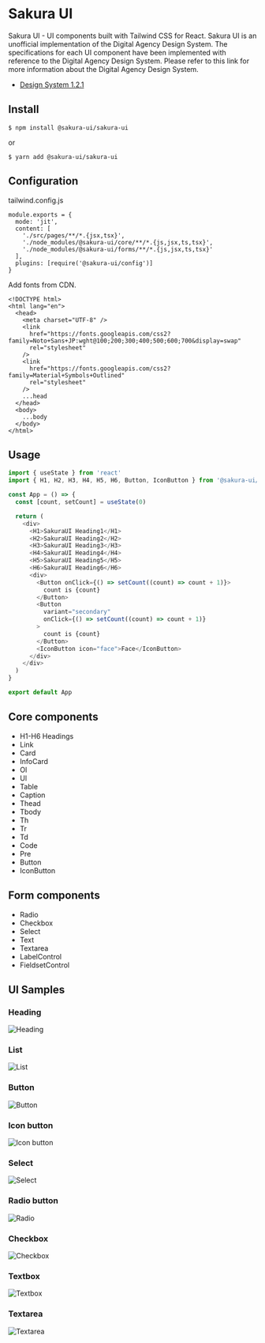 # Sakura UI
Sakura UI - UI components built with Tailwind CSS for React. Sakura UI is an unofficial implementation of the Digital Agency Design System. The specifications for each UI component have been implemented with reference to the Digital Agency Design System. Please refer to this link for more information about the Digital Agency Design System.

- [Design System 1.2.1](https://www.figma.com/community/file/1172530831489802410)

## Install
```
$ npm install @sakura-ui/sakura-ui
```
or
```
$ yarn add @sakura-ui/sakura-ui
```

## Configuration
tailwind.config.js
```
module.exports = {
  mode: 'jit',
  content: [
    './src/pages/**/*.{jsx,tsx}',
    './node_modules/@sakura-ui/core/**/*.{js,jsx,ts,tsx}',
    './node_modules/@sakura-ui/forms/**/*.{js,jsx,ts,tsx}'
  ],
  plugins: [require('@sakura-ui/config')]
}
```

Add fonts from CDN.
```
<!DOCTYPE html>
<html lang="en">
  <head>
    <meta charset="UTF-8" />
    <link
      href="https://fonts.googleapis.com/css2?family=Noto+Sans+JP:wght@100;200;300;400;500;600;700&display=swap"
      rel="stylesheet"
    />
    <link
      href="https://fonts.googleapis.com/css2?family=Material+Symbols+Outlined"
      rel="stylesheet"
    />
    ...head
  </head>
  <body>
    ...body
  </body>
</html>
```


## Usage
```ts
import { useState } from 'react'
import { H1, H2, H3, H4, H5, H6, Button, IconButton } from '@sakura-ui/core'

const App = () => {
  const [count, setCount] = useState(0)

  return (
    <div>
      <H1>SakuraUI Heading1</H1>
      <H2>SakuraUI Heading2</H2>
      <H3>SakuraUI Heading3</H3>
      <H4>SakuraUI Heading4</H4>
      <H5>SakuraUI Heading5</H5>
      <H6>SakuraUI Heading6</H6>
      <div>
        <Button onClick={() => setCount((count) => count + 1)}>
          count is {count}
        </Button>
        <Button
          variant="secondary"
          onClick={() => setCount((count) => count + 1)}
        >
          count is {count}
        </Button>
        <IconButton icon="face">Face</IconButton>
      </div>
    </div>
  )
}

export default App
```

## Core components
- H1-H6 Headings
- Link
- Card
- InfoCard
- Ol
- Ul
- Table
- Caption
- Thead
- Tbody
- Th
- Tr
- Td
- Code
- Pre
- Button
- IconButton

## Form components
- Radio
- Checkbox
- Select
- Text
- Textarea
- LabelControl
- FieldsetControl

## UI Samples

### Heading
![Heading](https://user-images.githubusercontent.com/1037944/227953097-5c35de72-b4a2-4ec3-95bf-a65ccbb5744e.png)

### List
![List](https://user-images.githubusercontent.com/1037944/227954257-418f55a0-69fe-4f97-85cd-e46e03ebada6.png)

### Button
![Button](https://user-images.githubusercontent.com/1037944/227955904-8c5f3466-d7c0-426d-b7b2-af58f13d84d5.png)

### Icon button
![Icon button](https://user-images.githubusercontent.com/1037944/227956130-142160f6-263f-48d4-83d3-3ba9479c14f2.png)

### Select
![Select](https://user-images.githubusercontent.com/1037944/227956833-29d1201d-e9ea-4124-b4c3-f14c937a9079.png)

### Radio button
![Radio](https://user-images.githubusercontent.com/1037944/227956968-2c0519ba-0e8c-424e-9949-722a6ab6fcba.png)

### Checkbox
![Checkbox](https://user-images.githubusercontent.com/1037944/227957113-a75370eb-b1ed-4010-b30f-bc44db1846a5.png)

### Textbox
![Textbox](https://user-images.githubusercontent.com/1037944/227957734-7aeabd51-f2ae-441b-94ae-b5ebb1536811.png)

### Textarea
![Textarea](https://user-images.githubusercontent.com/1037944/227957968-627a2808-7f5a-4106-8824-9622d5ab7c1a.png)
